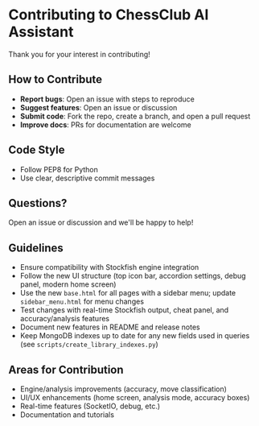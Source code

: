 # Contributing to ChessClub AI Assistant

Thank you for your interest in contributing!

## How to Contribute
- **Report bugs**: Open an issue with steps to reproduce
- **Suggest features**: Open an issue or discussion
- **Submit code**: Fork the repo, create a branch, and open a pull request
- **Improve docs**: PRs for documentation are welcome

## Code Style
- Follow PEP8 for Python
- Use clear, descriptive commit messages

## Questions?
Open an issue or discussion and we'll be happy to help!

## Guidelines
- Ensure compatibility with Stockfish engine integration
- Follow the new UI structure (top icon bar, accordion settings, debug panel, modern home screen)
- Use the new `base.html` for all pages with a sidebar menu; update `sidebar_menu.html` for menu changes
- Test changes with real-time Stockfish output, cheat panel, and accuracy/analysis features
- Document new features in README and release notes
- Keep MongoDB indexes up to date for any new fields used in queries (see `scripts/create_library_indexes.py`)

## Areas for Contribution
- Engine/analysis improvements (accuracy, move classification)
- UI/UX enhancements (home screen, analysis mode, accuracy boxes)
- Real-time features (SocketIO, debug, etc.)
- Documentation and tutorials 